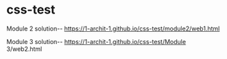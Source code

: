 # css-test

Module 2 solution--
https://1-archit-1.github.io/css-test/module2/web1.html

Module 3 solution--
https://1-archit-1.github.io/css-test/Module 3/web2.html
